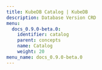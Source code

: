```yaml
---
title: KubeDB Catalog | KubeDB
description: Database Version CRD
menu:
  docs_0.9.0-beta.0:
    identifier: catalog
    parent: concepts
    name: Catalog
    weight: 20
menu_name: docs_0.9.0-beta.0
---
```

